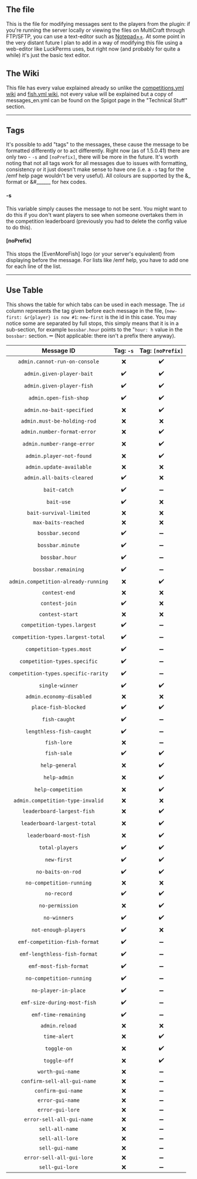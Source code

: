 ## The file
This is the file for modifying messages sent to the players from the plugin: if you're running the server locally or viewing the files on MultiCraft through FTP/SFTP, you can use a text-editor such as [Notepad++](https://notepad-plus-plus.org/). At some point in the very distant future I plan to add in a way of modifying this file using a web-editor like LuckPerms uses, but right now (and probably for quite a while) it's just the basic text editor.

## The Wiki
This file has every value explained already so unlike the [competitions.yml wiki](https://github.com/Oheers/EvenMoreFish/wiki/competitions.yml) and [fish.yml wiki](https://github.com/Oheers/EvenMoreFish/wiki/fish.yml), not every value will be explained but a copy of messages_en.yml can be found on the Spigot page in the "Technical Stuff" section.

***

## Tags
It's possible to add "tags" to the messages, these cause the message to be formatted differently or to act differently. Right now (as of 1.5.0.41) there are only two - `-s` and `[noPrefix]`, there will be more in the future. It's worth noting that not all tags work for all messages due to issues with formatting, consistency or it just doesn't make sense to have one (i.e. a `-s` tag for the /emf help page wouldn't be very useful). All colours are supported by the &_ format or &#______ for hex codes. 

#### -s
This variable simply causes the message to not be sent. You might want to do this if you don't want players to see when someone overtakes them in the competition leaderboard (previously you had to delete the config value to do this).

#### [noPrefix] 
This stops the [EvenMoreFish] logo (or your server's equivalent) from displaying before the message. For lists like /emf help, you have to add one for each line of the list.

***

## Use Table
This shows the table for which tabs can be used in each message. The `id` column represents the tag given before each message in the file, (`new-first: &r{player} is now #1`: `new-first` is the id in this case. You may notice some are separated by full stops, this simply means that it is in a sub-section, for example `bossbar.hour` points to the "`hour: h` value in the `bossbar:` section. 
➖ (Not applicable: there isn't a prefix there anyway).
 
| Message ID  | Tag: `-s` | Tag: `[noPrefix]` |
| :---: | :---: | :---: |
| `admin.cannot-run-on-console`  | ❌  | ✔️ |
| `admin.given-player-bait`  | ✔️  | ✔️ |
| `admin.given-player-fish`  | ✔️  | ✔️ |
| `admin.open-fish-shop`  | ✔️  | ✔️ |
| `admin.no-bait-specified`  | ❌  | ✔️ |
| `admin.must-be-holding-rod`  | ❌  | ❌ |
| `admin.number-format-error`  | ❌  | ✔️ |
| `admin.number-range-error`  | ❌  | ✔️ |
| `admin.player-not-found`  | ❌  | ✔️ |
| `admin.update-available`  | ❌  | ❌ |
| `admin.all-baits-cleared` | ✔️ | ❌ |
| `bait-catch` | ✔️ | ➖ |
| `bait-use` | ✔️ | ❌ |
| `bait-survival-limited` | ❌ | ❌ |
| `max-baits-reached` | ❌ | ❌ |
| `bossbar.second` | ✔️ | ➖ |
| `bossbar.minute` | ✔️ | ➖ |
| `bossbar.hour` | ✔️ | ➖ |
| `bossbar.remaining` | ✔️ | ➖ |
| `admin.competition-already-running` | ❌ | ✔️ |
| `contest-end` | ❌ | ❌ |
| `contest-join` | ✔️ | ❌ |
| `contest-start` | ❌ | ❌ |
| `competition-types.largest` | ✔️ | ➖ |
| `competition-types.largest-total` | ✔️ | ➖ |
| `competition-types.most` | ✔️ | ➖ |
| `competition-types.specific` | ✔️ | ➖ |
| `competition-types.specific-rarity` | ✔️ | ➖ |
| `single-winner` | ✔️ | ✔️ |
| `admin.economy-disabled` | ❌ | ❌ |
| `place-fish-blocked` | ✔️ | ✔️ |
| `fish-caught` | ✔️ | ➖ |
| `lengthless-fish-caught` | ✔️ | ➖ |
| `fish-lore` | ❌ | ➖ |
| `fish-sale` | ✔️ | ✔️ |
| `help-general` | ❌ | ✔️ |
| `help-admin` | ❌ | ✔️ |
| `help-competition` | ❌ | ✔️ |
| `admin.competition-type-invalid` | ❌ | ❌ |
| `leaderboard-largest-fish` | ❌ | ✔️ |
| `leaderboard-largest-total` | ❌ | ✔️ |
| `leaderboard-most-fish` | ❌ | ✔️ |
| `total-players` | ✔️ | ✔️ |
| `new-first` | ✔️ | ✔️ |
| `no-baits-on-rod` | ✔️ | ✔️ |
| `no-competition-running` | ❌ | ❌ |
| `no-record` | ✔️ | ✔️ |
| `no-permission` | ❌ | ✔️ |
| `no-winners` | ✔️ | ✔️ |
| `not-enough-players` | ✔️ | ❌ |
| `emf-competition-fish-format` | ✔️ | ➖ |
| `emf-lengthless-fish-format` | ✔️ | ➖ |
| `emf-most-fish-format` | ✔️ | ➖ |
| `no-competition-running` | ✔️ | ➖ |
| `no-player-in-place` | ✔️ | ➖ |
| `emf-size-during-most-fish` | ✔️ | ➖ |
| `emf-time-remaining` | ✔️ | ➖ |
| `admin.reload` | ❌ | ❌ |
| `time-alert` | ❌ | ✔️ |
| `toggle-on` | ❌ | ✔️ |
| `toggle-off` | ❌ | ✔️ |
| `worth-gui-name` | ❌ | ➖ |
| `confirm-sell-all-gui-name` | ❌ | ➖ |
| `confirm-gui-name` | ❌ | ➖ |
| `error-gui-name` | ❌ | ➖ |
| `error-gui-lore` | ❌ | ➖ |
| `error-sell-all-gui-name` | ❌ | ➖ |
| `sell-all-name` | ❌ | ➖ |
| `sell-all-lore` | ❌ | ➖ |
| `sell-gui-name` | ❌ | ➖ |
| `error-sell-all-gui-lore` | ❌ | ➖ |
| `sell-gui-lore` | ❌ | ➖ |

